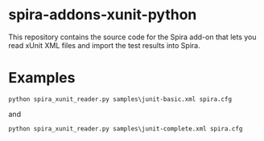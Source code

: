 # spira-addons-xunit-python
This repository contains the source code for the Spira add-on that lets you read xUnit XML files and import the test results into Spira.

# Examples
`python spira_xunit_reader.py samples\junit-basic.xml spira.cfg`

and

`python spira_xunit_reader.py samples\junit-complete.xml spira.cfg`

